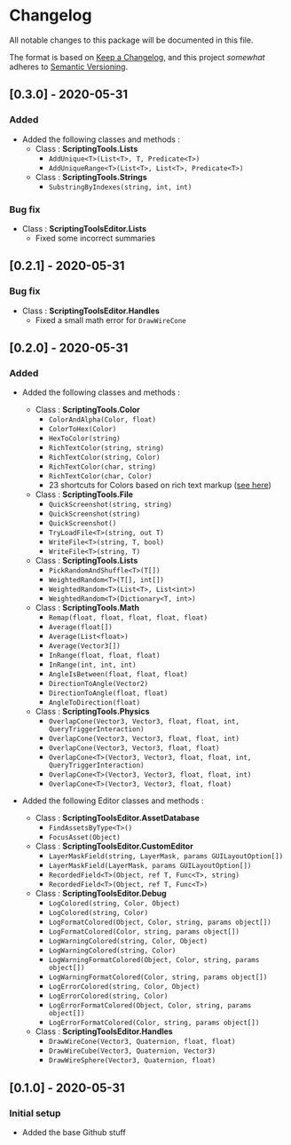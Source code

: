 # Changelog
All notable changes to this package will be documented in this file.

The format is based on [Keep a Changelog](http://keepachangelog.com/en/1.0.0/), and this project *somewhat* adheres to [Semantic Versioning](http://semver.org/spec/v2.0.0.html).

## [0.3.0] - 2020-05-31
### Added
 - Added the following classes and methods :
   - Class : **ScriptingTools.Lists**
     - `AddUnique<T>(List<T>, T, Predicate<T>)`
     - `AddUniqueRange<T>(List<T>, List<T>, Predicate<T>)`
   - Class : **ScriptingTools.Strings**
     - `SubstringByIndexes(string, int, int)`

### Bug fix
 - Class : **ScriptingToolsEditor.Lists**
   - Fixed some incorrect summaries 

## [0.2.1] - 2020-05-31
### Bug fix
 - Class : **ScriptingToolsEditor.Handles**
   - Fixed a small math error for `DrawWireCone` 

## [0.2.0] - 2020-05-31
### Added
 - Added the following classes and methods :
   - Class : **ScriptingTools.Color**
     - `ColorAndAlpha(Color, float)`
     - `ColorToHex(Color)`
     - `HexToColor(string)`
     - `RichTextColor(string, string)`
     - `RichTextColor(string, Color)`
     - `RichTextColor(char, string)`
     - `RichTextColor(char, Color)`
     - 23 shortcuts for Colors based on rich text markup ([see here](https://docs.unity3d.com/Packages/com.unity.ugui@1.0/manual/StyledText.html#supported-colors))
   - Class : **ScriptingTools.File**
     - `QuickScreenshot(string, string)`
     - `QuickScreenshot(string)`
     - `QuickScreenshot()`
     - `TryLoadFile<T>(string, out T)`
     - `WriteFile<T>(string, T, bool)`
     - `WriteFile<T>(string, T)`
   - Class : **ScriptingTools.Lists**
     - `PickRandomAndShuffle<T>(T[])`
     - `WeightedRandom<T>(T[], int[])`
     - `WeightedRandom<T>(List<T>, List<int>)`
     - `WeightedRandom<T>(Dictionary<T, int>)`
   - Class : **ScriptingTools.Math**
     - `Remap(float, float, float, float, float)`
     - `Average(float[])`
     - `Average(List<float>)`
     - `Average(Vector3[])`
     - `InRange(float, float, float)`
     - `InRange(int, int, int)`
     - `AngleIsBetween(float, float, float)`
     - `DirectionToAngle(Vector2)`
     - `DirectionToAngle(float, float)`
     - `AngleToDirection(float)`
   - Class : **ScriptingTools.Physics**
     - `OverlapCone(Vector3, Vector3, float, float, int, QueryTriggerInteraction)`
     - `OverlapCone(Vector3, Vector3, float, float, int)`
     - `OverlapCone(Vector3, Vector3, float, float)`
     - `OverlapCone<T>(Vector3, Vector3, float, float, int, QueryTriggerInteraction)`
     - `OverlapCone<T>(Vector3, Vector3, float, float, int)`
     - `OverlapCone<T>(Vector3, Vector3, float, float)`

 - Added the following Editor classes and methods :
   - Class : **ScriptingToolsEditor.AssetDatabase**
     - `FindAssetsByType<T>()`
     - `FocusAsset(Object)`
   - Class : **ScriptingToolsEditor.CustomEditor**
     - `LayerMaskField(string, LayerMask, params GUILayoutOption[])`
     - `LayerMaskField(LayerMask, params GUILayoutOption[])`
     - `RecordedField<T>(Object, ref T, Func<T>, string)`
     - `RecordedField<T>(Object, ref T, Func<T>)`
   - Class : **ScriptingToolsEditor.Debug**
     - `LogColored(string, Color, Object)`
     - `LogColored(string, Color)`
     - `LogFormatColored(Object, Color, string, params object[])`
     - `LogFormatColored(Color, string, params object[])`
     - `LogWarningColored(string, Color, Object)`
     - `LogWarningColored(string, Color)`
     - `LogWarningFormatColored(Object, Color, string, params object[])`
     - `LogWarningFormatColored(Color, string, params object[])`
     - `LogErrorColored(string, Color, Object)`
     - `LogErrorColored(string, Color)`
     - `LogErrorFormatColored(Object, Color, string, params object[])`
     - `LogErrorFormatColored(Color, string, params object[])`
   - Class : **ScriptingToolsEditor.Handles**
     - `DrawWireCone(Vector3, Quaternion, float, float)`
     - `DrawWireCube(Vector3, Quaternion, Vector3)`
     - `DrawWireSphere(Vector3, Quaternion, float)`

## [0.1.0] - 2020-05-31
### Initial setup
 - Added the base Github stuff